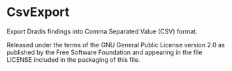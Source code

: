 CsvExport
=========
Export Dradis findings into Comma Separated Value (CSV) format.


Released under the terms of the GNU General Public License version 2.0 as 
published by the Free Software Foundation and appearing in the file LICENSE 
included in the packaging of this file.
